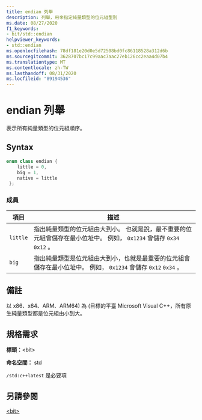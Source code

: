 ```yaml
---
title: endian 列舉
description: 列舉，用來指定純量類型的位元組型別
ms.date: 08/27/2020
f1_keywords:
- bit/std::endian
helpviewer_keywords:
- std::endian
ms.openlocfilehash: 78df181e20d0e5d72508bd0fc86118528a312d6b
ms.sourcegitcommit: 3628707bc17c99aac7aac27eb126cc2eaa4d07b4
ms.translationtype: MT
ms.contentlocale: zh-TW
ms.lasthandoff: 08/31/2020
ms.locfileid: "89194536"
---
```

# <a name="endian-enum"></a>endian 列舉

表示所有純量類型的位元組順序。

## <a name="syntax"></a>Syntax

```cpp
enum class endian {
    little = 0,
    big = 1,
    native = little
 };
```

### <a name="members"></a>成員

|項目|描述|
|-|-|
| `little` | 指出純量類型的位元組由大到小。 也就是說，最不重要的位元組會儲存在最小位址中。 例如， `0x1234` 會儲存 `0x34` `0x12` 。  |
| `big` | 指出純量類型是位元組由大到小，也就是最重要的位元組會儲存在最小位址中。 例如， `0x1234` 會儲存 `0x12` `0x34` 。  |

## <a name="remarks"></a>備註

以 x86、x64、ARM、ARM64) 為 (目標的平臺 Microsoft Visual C++，所有原生純量類型都是位元組由小到大。

## <a name="requirements"></a>規格需求

**標頭：**\<bit>

**命名空間：** std

`/std:c++latest` 是必要項

## <a name="see-also"></a>另請參閱

[\<bit>](../standard-library/bit.md)  

